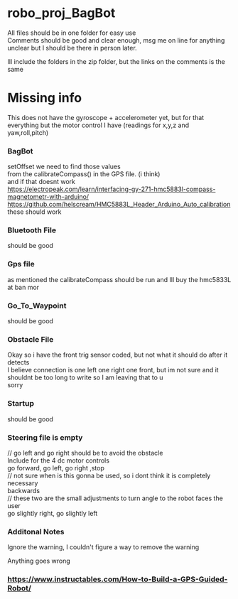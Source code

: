 # robo_proj_BagBot

All files should be in one folder for easy use  
Comments should be good and clear enough, msg me on line for anything unclear but I should be there in person later.  

Ill include the folders in the zip folder, but the links on the comments is the same  
# Missing info
This does not have the gyroscope + accelerometer yet, but for that everything but the motor control I have (readings for x,y,z and yaw,roll,pitch)  

### BagBot
setOffset we need to find those values  
from the calibrateCompass() in the GPS file. (i think)  
and if that doesnt work  
https://electropeak.com/learn/interfacing-gy-271-hmc5883l-compass-magnetometr-with-arduino/  
https://github.com/helscream/HMC5883L_Header_Arduino_Auto_calibration  
these should work

### Bluetooth File 
should be good  

### Gps file 
as mentioned the calibrateCompass should be run and Ill buy the hmc5833L at ban mor  

### Go_To_Waypoint 
should be good  

### Obstacle File
Okay so i have the front trig sensor coded, but not what it should do after it detects  
I believe connection is one left one right one front, but im not sure and it shouldnt be too long to write so I am leaving that to u  
sorry  

### Startup 
should be good  

### Steering file is empty 
// go left and go right should be to avoid the obstacle  
Include for the 4 dc motor controls  
go forward, go left, go right ,stop  
// not sure when is this gonna be used, so i dont think it is completely necessary   
backwards  
// these two are the small adjustments to turn angle to the robot faces the user  
go slightly right, go slightly left  

### Additonal Notes
Ignore the warning, I couldn't figure a way to remove the warning  

Anything goes wrong
### https://www.instructables.com/How-to-Build-a-GPS-Guided-Robot/










